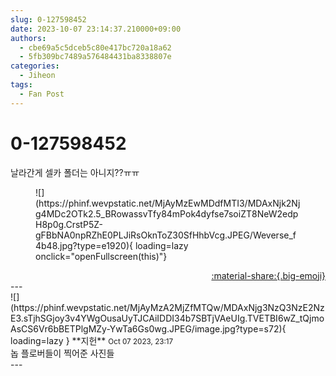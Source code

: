 ```yaml
---
slug: 0-127598452
date: 2023-10-07 23:14:37.210000+09:00
authors:
  - cbe69a5c5dceb5c80e417bc720a18a62
  - 5fb309bc7489a576484431ba8338807e
categories:
  - Jiheon
tags:
  - Fan Post
---
```


# 0-127598452

<div class="post-container" markdown="1">
<div class="content-container md-sidebar__scrollwrap" markdown="1">

날라간게 셀카 폴더는 아니지??ㅠㅠ <br>
<figure markdown="1">
![](https://phinf.wevpstatic.net/MjAyMzEwMDdfMTI3/MDAxNjk2Njg4MDc2OTk2.5_BRowassvTfy84mPok4dyfse7soiZT8NeW2edpH8p0g.CrstP5Z-gFBbNA0npRZhE0PLJiRsOknToZ30SfHhbVcg.JPEG/Weverse_f4b48.jpg?type=e1920){ loading=lazy onclick="openFullscreen(this)"}
</figure>


</div>
</div>

<div style="text-align: right;" markdown="1">
<a href="https://weverse.io/fromis9/fanpost/0-127598452" style="text-align: right;">:material-share:{.big-emoji}</a>
</div>
---

<div class="comments-container md-sidebar__scrollwrap" markdown="1">
<div class="comment" markdown="1">
<div class='id-container' markdown="1">
![](https://phinf.wevpstatic.net/MjAyMzA2MjZfMTQw/MDAxNjg3NzQ3NzE2NzE3.sTjhSGjoy3v4YWgOusaUyTJCAiIDDI34b7SBTjVAeUIg.TVETBI6wZ_tQjmoAsCS6Vr6bBETPlgMZy-YwTa6Gs0wg.JPEG/image.jpg?type=s72){ loading=lazy }
**<span class="artist">지헌</span>** <small>Oct 07 2023, 23:17</small><br>
</div>
<div class='comment-body' markdown="1">
놉 플로버들이 찍어준 사진들
</div>
</div>
</div>
---
